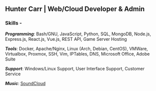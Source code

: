 ## Hunter Carr | Web/Cloud Developer & Admin

### Skills - 
***Programming***: Bash/GNU, JavaScript, Python, SQL, MongoDB, Node.js, Express.js, React.js, Vue.js, REST API, Game Server Hosting

***Tools***: Docker, Apache/Nginx, Linux (Arch, Debian, CentOS), VMWare, Virtualbox, Proxmox, SSH, Vim, IPTables, DNS, Microsoft Office, Adobe Suite

***Support***: Windows/Linux Support, User Interface Support, Customer Service

***Music***: [SoundCloud](https://soundcloud.com/hxntercarr)
